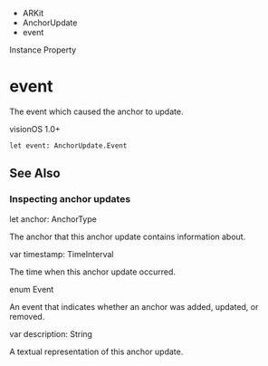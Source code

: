 

- ARKit
- AnchorUpdate
-  event 

Instance Property

# event

The event which caused the anchor to update.

visionOS 1.0+

``` source
let event: AnchorUpdate.Event
```

## See Also

### Inspecting anchor updates

let anchor: AnchorType

The anchor that this anchor update contains information about.

var timestamp: TimeInterval

The time when this anchor update occurred.

enum Event

An event that indicates whether an anchor was added, updated, or removed.

var description: String

A textual representation of this anchor update.

